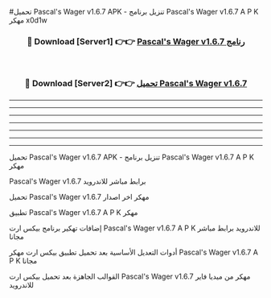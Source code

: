 #تحميل Pascal's Wager v1.6.7  APK - تنزيل برنامج Pascal's Wager v1.6.7  A P K مهكر x0d1w 



<div align="center">
<h3>🔴 Download [Server1] 👉👉 <a href="https://apkdownload10.web.app/?title=Pascal's Wager v1.6.7 ">Pascal's Wager v1.6.7  رنامج</a></h3><br>

<h3>🔴 Download [Server2] 👉👉 <a href="https://apkdownload10.web.app/?title=Pascal's Wager v1.6.7 ">تحميل Pascal's Wager v1.6.7  </a></h3>
</div>


----------------------------------------------------------

----------------------------------------------------------

----------------------------------------------------------

----------------------------------------------------------

----------------------------------------------------------

----------------------------------------------------------

----------------------------------------------------------

تحميل Pascal's Wager v1.6.7  APK - تنزيل برنامج Pascal's Wager v1.6.7  A P K مهكر

Pascal's Wager v1.6.7  برابط مباشر للاندرويد

تحميل Pascal's Wager v1.6.7  مهكر اخر اصدار

تطبيق Pascal's Wager v1.6.7  A P K مهكر

إضافات تهكير برنامج بيكس ارت Pascal's Wager v1.6.7  A P K للاندرويد برابط مباشر مجانا

أدوات التعديل الأساسية بعد تحميل تطبيق بيكس ارت مهكر Pascal's Wager v1.6.7  A P K مجانا

القوالب الجاهزة بعد تحميل بيكس ارت Pascal's Wager v1.6.7  مهكر من ميديا فاير للاندرويد


